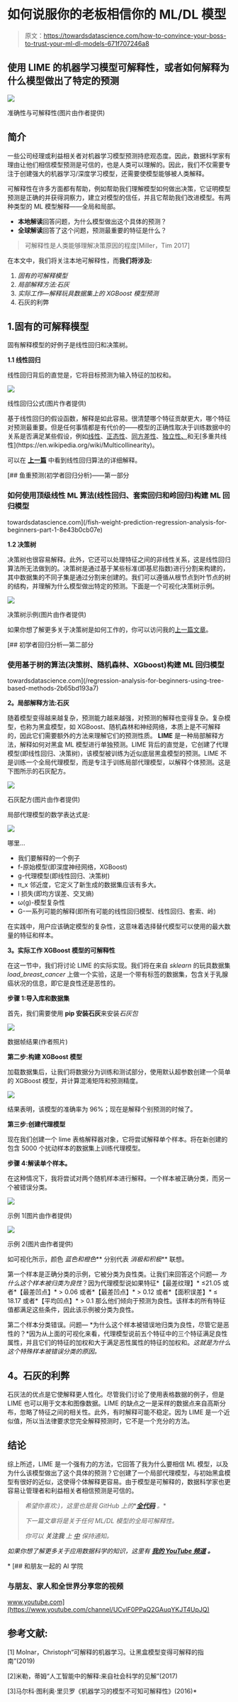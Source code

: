 # 如何说服你的老板相信你的 ML/DL 模型

> 原文：<https://towardsdatascience.com/how-to-convince-your-boss-to-trust-your-ml-dl-models-671f707246a8>

## 使用 LIME 的机器学习模型可解释性，或者如何解释为什么模型做出了特定的预测

![](img/fde4efa212c1a03548a204668da68847.png)

准确性与可解释性(图片由作者提供)

## **简介**

一些公司经理或利益相关者对机器学习模型预测持悲观态度。因此，数据科学家有理由让他们相信模型预测是可信的，也是人类可以理解的。因此，我们不仅需要专注于创建强大的机器学习/深度学习模型，还需要使模型能够被人类解释。

可解释性在许多方面都有帮助，例如帮助我们理解模型如何做出决策，它证明模型预测是正确的并获得洞察力，建立对模型的信任，并且它帮助我们改进模型。有两种类型的 ML 模型解释——全局和局部。

*   **本地解读**回答问题，为什么模型做出这个具体的预测？
*   **全球解读**回答了这个问题，预测最重要的特征是什么？

> 可解释性是人类能够理解决策原因的程度[Miller，Tim 2017]

在本文中，我们将关注本地可解释性，而**我们将涉及:**

1.  *固有的可解释模型*
2.  *局部解释方法:石灰*
3.  *实际工作—解释玩具数据集上的 XGBoost 模型预测*
4.  石灰的利弊

## 1.固有的可解释模型

固有解释模型的好例子是线性回归和决策树。

**1.1 线性回归**

线性回归背后的直觉是，它将目标预测为输入特征的加权和。

![](img/c16364cd31871bd55863395188397ccd.png)

线性回归公式(图片作者提供)

基于线性回归的假设函数，解释是如此容易。很清楚哪个特征贡献更大，哪个特征对预测最重要。但是任何事情都是有代价的——模型的正确性取决于训练数据中的关系是否满足某些假设，例如[线性](https://en.wikipedia.org/wiki/Linearity)、[正态性](https://en.wikipedia.org/wiki/Normalization_(statistics))、[同方差性](https://en.wikipedia.org/wiki/Homoscedasticity_and_heteroscedasticity)、[独立性、](https://en.wikipedia.org/wiki/Independence_(probability_theory))和无[多重共线性](https://en.wikipedia.org/wiki/Multicollinearity)。

可以在 [**上一篇**](/fish-weight-prediction-regression-analysis-for-beginners-part-1-8e43b0cb07e) 中看到线性回归算法的详细解释。

[](/fish-weight-prediction-regression-analysis-for-beginners-part-1-8e43b0cb07e) [## 鱼重预测(初学者回归分析)——第一部分

### 如何使用顶级线性 ML 算法(线性回归、套索回归和岭回归)构建 ML 回归模型

towardsdatascience.com](/fish-weight-prediction-regression-analysis-for-beginners-part-1-8e43b0cb07e) 

**1.2 决策树**

决策树也很容易解释。此外，它还可以处理特征之间的非线性关系，这是线性回归算法所无法做到的。决策树是通过基于某些标准(即基尼指数)进行分割来构建的，其中数据集的不同子集是通过分割来创建的。我们可以遵循从根节点到叶节点的树的结构，并理解为什么模型做出特定的预测。下面是一个可视化决策树示例。

![](img/d850a69e8a659cf1ff048a202289ccd5.png)

决策树示例(图片由作者提供)

如果你想了解更多关于决策树是如何工作的，你可以访问我的[上一篇文章](/regression-analysis-for-beginners-using-tree-based-methods-2b65bd193a7)。

[](/regression-analysis-for-beginners-using-tree-based-methods-2b65bd193a7) [## 初学者回归分析—第二部分

### 使用基于树的算法(决策树、随机森林、XGboost)构建 ML 回归模型

towardsdatascience.com](/regression-analysis-for-beginners-using-tree-based-methods-2b65bd193a7) 

**2。局部解释方法:石灰**

随着模型变得越来越复杂，预测能力越来越强，对预测的解释也变得复杂。复杂模型，也称为黑盒模型，如 XGBoost、随机森林和神经网络，本质上是不可解释的，因此它们需要额外的方法来理解它们的预测性质。 **LIME** 是一种局部解释方法，解释如何对黑盒 ML 模型进行单独预测。LIME 背后的直觉是，它创建了代理模型(即线性回归、决策树)，该模型被训练为近似底层黑盒模型的预测。LIME 不是训练一个全局代理模型，而是专注于训练局部代理模型，以解释个体预测。这是下图所示的石灰配方。

![](img/3e67ec178242e5cae32d6bef0345c344.png)

石灰配方(图片由作者提供)

局部代理模型的数学表达式是:

![](img/77ae0c09d71ea5504cad2447840da7b9.png)

哪里…

*   我们要解释的一个例子
*   f-原始模型(即深度神经网络，XGBoost)
*   g-代理模型(即线性回归、决策树)
*   π_x 邻近度，它定义了新生成的数据集应该有多大。
*   l 损失(即均方误差、交叉熵)
*   ω(g)-模型复杂性
*   G-一系列可能的解释(即所有可能的线性回归模型、线性回归、套索、岭)

在实践中，用户应该确定模型的复杂性，这意味着选择替代模型可以使用的最大数量的特征和样本。

**3。实际工作 XGBoost 模型的可解释性**

在这一节中，我们将讨论 LIME 的实际实现。我们将在来自 *sklearn* 的玩具数据集 *load_breast_cancer* 上做一个实验，这是一个带有标签的数据集，包含关于乳腺癌状况的信息，即它是良性还是恶性的。

**步骤 1:导入库和数据集**

首先，我们需要使用 **pip 安装石灰**来安装*石灰包*

![](img/5e69a285c9a224f75a7ec8007f0a5e15.png)

数据帧结果(作者照片)

**第二步:构建 XGBoost 模型**

加载数据集后，让我们将数据分为训练和测试部分，使用默认超参数创建一个简单的 XGBoost 模型，并计算混淆矩阵和预测精度。

![](img/75dc0fc6803c91eda1d517fd11762e0d.png)

结果表明，该模型的准确率为 96%；现在是解释个别预测的时候了。

**第三步:创建代理模型**

现在我们创建一个 lime 表格解释器对象，它将尝试解释单个样本。将在新创建的包含 5000 个扰动样本的数据集上训练代理模型。

**步骤 4:解读单个样本。**

在这种情况下，我将尝试对两个随机样本进行解释。一个样本被正确分类，而另一个被错误分类。

![](img/659f0caef119f5c532121b12da00e3b7.png)

示例 1(图片由作者提供)

![](img/864703f798297804f051108cd4f31b25.png)

示例 2(图片由作者提供)

如可视化所示，颜色 ***蓝色*和*橙色*** 分别代表 ***消极*和*积极*** 联想。

第一个样本是正确分类的示例，它被分类为良性类。让我们来回答这个问题— *为什么这个样本被归类为良性*？因为代理模型说如果特征*【最差纹理】* ≤21.05 或者*【最差凹点】* > 0.06 或者*【最差凹点】* > 0.12 或者*【面积误差】* ≤ 18.17 或者*【平均凹点】* > 0.1 那么他们倾向于预测为良性。该样本的所有特征值都满足这些条件，因此该示例被分类为良性。

第二个样本分类错误。问题— *为什么这个样本被错误地归类为良性，尽管它是恶性的？*因为从上面的可视化来看，代理模型说前五个特征中的三个特征满足良性属性，并且它们的特征的加权和大于满足恶性属性的特征的加权和。*这就是为什么这个特殊样本被错误分类的原因。*

## **4。石灰的利弊**

石灰法的优点是它使解释更人性化。尽管我们讨论了使用表格数据的例子，但是 LIME 也可以用于文本和图像数据。LIME 的缺点之一是采样的数据点来自高斯分布，忽略了特征之间的相关性。此外，有时解释可能不稳定。因为 LIME 是一个近似值，所以当法律要求您完全解释预测时，它不是一个充分的方法。

## **结论**

综上所述，LIME 是一个强有力的方法，它回答了我为什么要相信 ML 模型，以及为什么该模型做出了这个具体的预测？它创建了一个局部代理模型，与初始黑盒模型有很好的近似，这使得个体解释更容易。由于模型是可解释的，数据科学家也更容易让管理者和利益相关者相信预测是可信的。

> *希望你喜欢:)，这里也是我 GitHub 上的**[***全代码***](https://github.com/gurokeretcha/ML_interpretability/blob/main/LIME.ipynb) *。**
> 
> *下一篇文章将是关于任何 ML/DL 模型的全局可解释性。*
> 
> **你可以* ***关注我*** *上* [*中*](https://medium.com/@gkeretchashvili) *保持通知。**

*如果你想了解更多关于应用数据科学的知识，这里有 [**我的 YouTube 频道**](https://www.youtube.com/channel/UCvlF0PPaQ2GAuqYKJT4UpJQ) **。***

*[](https://www.youtube.com/channel/UCvlF0PPaQ2GAuqYKJT4UpJQ) [## 和朋友一起的 AI 学院

### 与朋友、家人和全世界分享您的视频

www.youtube.com](https://www.youtube.com/channel/UCvlF0PPaQ2GAuqYKJT4UpJQ) 

## **参考文献:**

[1] Molnar，Christoph“可解释的机器学习。让黑盒模型变得可解释的指南”(2019)

[2]米勒，蒂姆“人工智能中的解释:来自社会科学的见解”(2017)

[3]马尔科·图利奥·里贝罗《机器学习的模型不可知可解释性》(2016)*